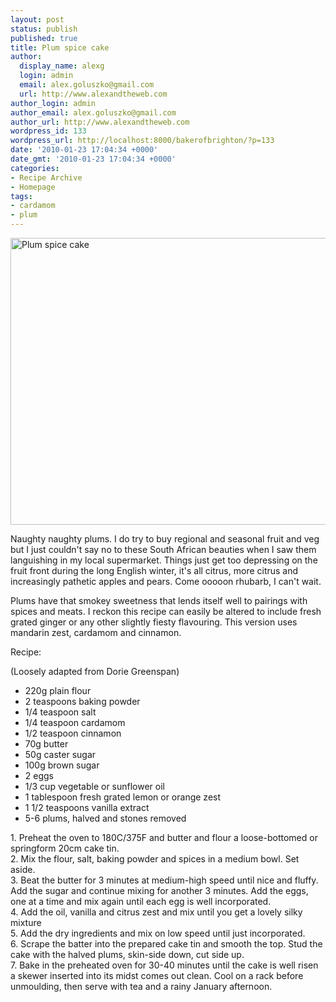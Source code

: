 ```yaml
---
layout: post
status: publish
published: true
title: Plum spice cake
author:
  display_name: alexg
  login: admin
  email: alex.goluszko@gmail.com
  url: http://www.alexandtheweb.com
author_login: admin
author_email: alex.goluszko@gmail.com
author_url: http://www.alexandtheweb.com
wordpress_id: 133
wordpress_url: http://localhost:8000/bakerofbrighton/?p=133
date: '2010-01-23 17:04:34 +0000'
date_gmt: '2010-01-23 17:04:34 +0000'
categories:
- Recipe Archive
- Homepage
tags:
- cardamom
- plum
---
```

<p><a href="http://localhost:8000/bakerofbrighton/wp-content/uploads/2010/01/IMG_0076-copy.jpg"><img src="http://localhost:8000/bakerofbrighton/wp-content/uploads/2010/01/IMG_0076-copy-620x459.jpg" alt="Plum spice cake" title="Plum spice cake" width="620" height="459" class="alignnone size-medium wp-image-150" /></a></p>
<p>Naughty naughty plums. I do try to buy regional and seasonal fruit and veg but I just couldn't say no to these South African beauties when I saw them languishing in my local supermarket. Things just get too depressing on the fruit front during the long English winter, it's all citrus, more citrus and increasingly pathetic apples and pears. Come ooooon rhubarb, I can't wait.</p>
<p>Plums have that smokey sweetness that lends itself well to pairings with spices and meats. I reckon this recipe can easily be altered to include fresh grated ginger or any other slightly fiesty flavouring. This version uses mandarin zest, cardamom and cinnamon.</p>
<p>Recipe:</p>
<p>(Loosely adapted from Dorie Greenspan)</p>
<ul>
<li>220g plain flour</li>
<li>2 teaspoons baking powder</li>
<li>1/4 teaspoon salt</li>
<li>1/4 teaspoon cardamom</li>
<li>1/2 teaspoon cinnamon</li>
<li>70g butter</li>
<li>50g caster sugar</li>
<li>100g brown sugar</li>
<li>2 eggs</li>
<li>1/3 cup vegetable or sunflower oil</li>
<li>1 tablespoon fresh grated lemon or orange zest</li>
<li>1 1/2 teaspoons vanilla extract</li>
<li>5-6 plums, halved and stones removed</li>
</ul>
<p>1. Preheat the oven to 180C/375F and butter and flour a loose-bottomed or springform 20cm cake tin.<br />
2. Mix the flour, salt, baking powder and spices in a medium bowl. Set aside.<br />
3. Beat the butter for 3 minutes at medium-high speed until nice and fluffy. Add the sugar and continue mixing for another 3 minutes. Add the eggs, one at a time and mix again until each egg is well incorporated.<br />
4. Add the oil, vanilla and citrus zest and mix until you get a lovely silky mixture<br />
5. Add the dry ingredients and mix on low speed until just incorporated.<br />
6. Scrape the batter into the prepared cake tin and smooth the top. Stud the cake with the halved plums, skin-side down, cut side up.<br />
7. Bake in the preheated oven for 30-40 minutes until the cake is well risen a skewer inserted into its midst comes out clean. Cool on a rack before unmoulding, then serve with tea and a rainy January afternoon.</p>
